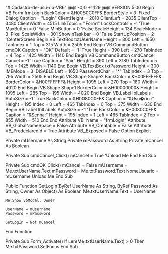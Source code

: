 "# Cadastro-de-usu-rio-VB6" 
@@ -0,0 +1,129 @@
VERSION 5.00
Begin VB.Form frmLogin 
   BackColor       =   &H0080C0FF&
   BorderStyle     =   3  'Fixed Dialog
   Caption         =   "Login"
   ClientHeight    =   2010
   ClientLeft      =   2835
   ClientTop       =   3480
   ClientWidth     =   4515
   LinkTopic       =   "Form1"
   LockControls    =   -1  'True
   MaxButton       =   0   'False
   MinButton       =   0   'False
   ScaleHeight     =   134
   ScaleMode       =   3  'Pixel
   ScaleWidth      =   301
   ShowInTaskbar   =   0   'False
   StartUpPosition =   2  'CenterScreen
   Begin VB.TextBox txtUserName 
      Height          =   300
      Left            =   1650
      TabIndex        =   1
      Top             =   315
      Width           =   2505
   End
   Begin VB.CommandButton cmdOK 
      Caption         =   "OK"
      Default         =   -1  'True
      Height          =   390
      Left            =   270
      TabIndex        =   4
      Top             =   1425
      Width           =   1140
   End
   Begin VB.CommandButton cmdCancel 
      Cancel          =   -1  'True
      Caption         =   "Sair"
      Height          =   390
      Left            =   3180
      TabIndex        =   5
      Top             =   1425
      Width           =   1140
   End
   Begin VB.TextBox txtPassword 
      Height          =   300
      IMEMode         =   3  'DISABLE
      Left            =   1650
      PasswordChar    =   "*"
      TabIndex        =   3
      Top             =   795
      Width           =   2505
   End
   Begin VB.Shape Shape2 
      BackColor       =   &H00FFFFFF&
      BorderColor     =   &H00FFFFFF&
      Height          =   1095
      Left            =   270
      Top             =   180
      Width           =   4020
   End
   Begin VB.Shape Shape1 
      BorderColor     =   &H00000000&
      Height          =   1095
      Left            =   285
      Top             =   195
      Width           =   4020
   End
   Begin VB.Label lblLabels 
      AutoSize        =   -1  'True
      BackColor       =   &H0080C0FF&
      Caption         =   "&Usu�rio :"
      Height          =   195
      Index           =   0
      Left            =   465
      TabIndex        =   0
      Top             =   375
      Width           =   630
   End
   Begin VB.Label lblLabels 
      AutoSize        =   -1  'True
      BackColor       =   &H0080C0FF&
      Caption         =   "&Senha:"
      Height          =   195
      Index           =   1
      Left            =   465
      TabIndex        =   2
      Top             =   855
      Width           =   510
   End
End
Attribute VB_Name = "frmLogin"
Attribute VB_GlobalNameSpace = False
Attribute VB_Creatable = False
Attribute VB_PredeclaredId = True
Attribute VB_Exposed = False
Option Explicit

Private mUsername As String
Private mPassword As String
Private mCancel As Boolean

Private Sub cmdCancel_Click()
    mCancel = True
    'Unload Me
    End
End Sub

Private Sub cmdOK_Click()
    mCancel = False
    mUsername = Me.txtUserName.Text
    mPassword = Me.txtPassword.Text
    NomeUsuario = mUsername
    Unload Me
End Sub

Public Function GetLogIn(ByRef UserName As String, ByRef Password As String, Owner As Object) As Boolean
    Me.txtUserName.Text = UserName
    
    Me.Show vbModal, Owner
    
    UserName = mUsername
    Password = mPassword
    
    GetLogIn = Not mCancel
End Function

Private Sub Form_Activate()
    If Len(Me.txtUserName.Text) > 0 Then Me.txtPassword.SetFocus
End Sub
